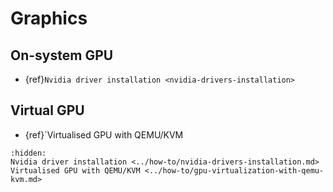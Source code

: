 # Graphics

## On-system GPU

* {ref}`Nvidia driver installation <nvidia-drivers-installation>`

## Virtual GPU

* {ref}`Virtualised GPU with QEMU/KVM <gpu-virtualization-with-qemu-kvm>

```{toctree}
:hidden:
Nvidia driver installation <../how-to/nvidia-drivers-installation.md>
Virtualised GPU with QEMU/KVM <../how-to/gpu-virtualization-with-qemu-kvm.md>
```
